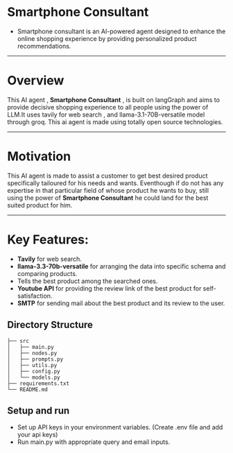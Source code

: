 # Smartphone Consultant
- Smartphone consultant is an AI-powered agent designed to enhance the online shopping experience by providing personalized product recommendations.
---

# Overview
This AI agent , **Smartphone Consultant** , is built on langGraph and aims to provide decisive shopping experience to all people using the power of LLM.It uses tavily for web search , and llama-3.1-70B-versatile model through groq. This ai agent is made using totally open source technologies.



---

# Motivation
This AI agent is made to assist a customer to get best desired product specifically tailoured for his needs and wants. Eventhough if do not has any expertise in that particular field of whose product he wants to buy, still using the power of **Smartphone Consultant** he could land for the best suited product for him.

---

# Key Features:
- **Tavily** for web search.
- **llama-3.3-70b-versatile** for arranging the data into specific schema and comparing products.
- Tells the best product among the searched ones.
- **Youtube API** for providing the review link of the best product for self-satisfaction.
- **SMTP** for sending mail about the best product and its review to the user.

## Directory Structure
```
├── src
│   ├── main.py
│   ├── nodes.py
│   ├── prompts.py
│   ├── utils.py
│   ├── config.py
│   └── models.py
├── requirements.txt
└── README.md
```

## Setup and run
- Set up API keys in your environment variables. (Create .env file and add your api keys)
- Run main.py with appropriate query and email inputs.
